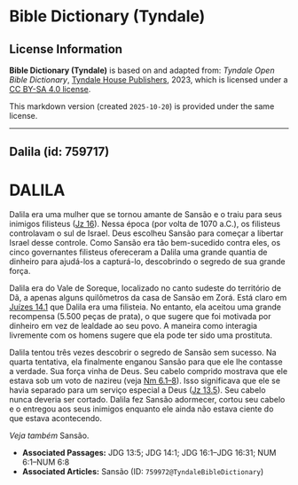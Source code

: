 # Bible Dictionary (Tyndale)

## License Information

**Bible Dictionary (Tyndale)** is based on and adapted from: _Tyndale Open Bible Dictionary_, [Tyndale House Publishers](https://tyndaleopenresources.com/), 2023, which is licensed under a [CC BY-SA 4.0 license](https://creativecommons.org/licenses/by-sa/4.0/legalcode.en).

This markdown version (created `2025-10-20`) is provided under the same license.



--------------------------------

## Dalila (id: 759717)

DALILA
======

Dalila era uma mulher que se tornou amante de Sansão e o traiu para seus inimigos filisteus ([Jz 16](https://ref.ly/Judg16:1-Judg16:31)). Nessa época (por volta de 1070 a.C.), os filisteus controlavam o sul de Israel. Deus escolheu Sansão para começar a libertar Israel desse controle. Como Sansão era tão bem\-sucedido contra eles, os cinco governantes filisteus ofereceram a Dalila uma grande quantia de dinheiro para ajudá\-los a capturá\-lo, descobrindo o segredo de sua grande força.

Dalila era do Vale de Soreque, localizado no canto sudeste do território de Dã, a apenas alguns quilômetros da casa de Sansão em Zorá. Está claro em [Juízes 14\.1](https://ref.ly/Judg14:1) que Dalila era uma filisteia. No entanto, ela aceitou uma grande recompensa (5\.500 peças de prata), o que sugere que foi motivada por dinheiro em vez de lealdade ao seu povo. A maneira como interagia livremente com os homens sugere que ela pode ter sido uma prostituta.

Dalila tentou três vezes descobrir o segredo de Sansão sem sucesso. Na quarta tentativa, ela finalmente enganou Sansão para que ele lhe contasse a verdade. Sua força vinha de Deus. Seu cabelo comprido mostrava que ele estava sob um voto de nazireu (veja [Nm 6\.1–8](https://ref.ly/Num6:1-Num6:8)). Isso significava que ele se havia separado para um serviço especial a Deus ([Jz 13\.5](https://ref.ly/Judg13:5)). Seu cabelo nunca deveria ser cortado. Dalila fez Sansão adormecer, cortou seu cabelo e o entregou aos seus inimigos enquanto ele ainda não estava ciente do que estava acontecendo.

*Veja também* Sansão.

* **Associated Passages:** JDG 13:5; JDG 14:1; JDG 16:1–JDG 16:31; NUM 6:1–NUM 6:8
* **Associated Articles:** Sansão (ID: `759972@TyndaleBibleDictionary`)

